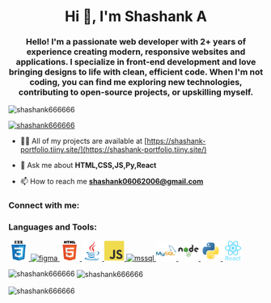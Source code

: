 
<h1 align="center">Hi 👋, I'm Shashank A</h1>
<h3 align="center">Hello! I'm a passionate web developer with 2+ years of experience creating modern, responsive websites and applications. I specialize in front-end development and love bringing designs to life with clean, efficient code. When I'm not coding, you can find me exploring new technologies, contributing to open-source projects, or upskilling myself.</h3>

<p align="left"> <img src="https://komarev.com/ghpvc/?username=shashank666666&label=Profile%20views&color=0e75b6&style=flat" alt="shashank666666" /> </p>

<p align="left"> <a href="https://github.com/ryo-ma/github-profile-trophy"><img src="https://github-profile-trophy.vercel.app/?username=shashank666666" alt="shashank666666" /></a> </p>

- 👨‍💻 All of my projects are available at [https://shashank-portfolio.tiiny.site/](https://shashank-portfolio.tiiny.site/)

- 💬 Ask me about **HTML,CSS,JS,Py,React**

- 📫 How to reach me **shashank06062006@gmail.com**

<h3 align="left">Connect with me:</h3>
<p align="left">
</p>

<h3 align="left">Languages and Tools:</h3>
<p align="left"> <a href="https://www.w3schools.com/css/" target="_blank" rel="noreferrer"> <img src="https://raw.githubusercontent.com/devicons/devicon/master/icons/css3/css3-original-wordmark.svg" alt="css3" width="40" height="40"/> </a> <a href="https://www.figma.com/" target="_blank" rel="noreferrer"> <img src="https://www.vectorlogo.zone/logos/figma/figma-icon.svg" alt="figma" width="40" height="40"/> </a> <a href="https://www.w3.org/html/" target="_blank" rel="noreferrer"> <img src="https://raw.githubusercontent.com/devicons/devicon/master/icons/html5/html5-original-wordmark.svg" alt="html5" width="40" height="40"/> </a> <a href="https://www.java.com" target="_blank" rel="noreferrer"> <img src="https://raw.githubusercontent.com/devicons/devicon/master/icons/java/java-original.svg" alt="java" width="40" height="40"/> </a> <a href="https://developer.mozilla.org/en-US/docs/Web/JavaScript" target="_blank" rel="noreferrer"> <img src="https://raw.githubusercontent.com/devicons/devicon/master/icons/javascript/javascript-original.svg" alt="javascript" width="40" height="40"/> </a> <a href="https://www.microsoft.com/en-us/sql-server" target="_blank" rel="noreferrer"> <img src="https://www.svgrepo.com/show/303229/microsoft-sql-server-logo.svg" alt="mssql" width="40" height="40"/> </a> <a href="https://www.mysql.com/" target="_blank" rel="noreferrer"> <img src="https://raw.githubusercontent.com/devicons/devicon/master/icons/mysql/mysql-original-wordmark.svg" alt="mysql" width="40" height="40"/> </a> <a href="https://nodejs.org" target="_blank" rel="noreferrer"> <img src="https://raw.githubusercontent.com/devicons/devicon/master/icons/nodejs/nodejs-original-wordmark.svg" alt="nodejs" width="40" height="40"/> </a> <a href="https://www.python.org" target="_blank" rel="noreferrer"> <img src="https://raw.githubusercontent.com/devicons/devicon/master/icons/python/python-original.svg" alt="python" width="40" height="40"/> </a> <a href="https://reactjs.org/" target="_blank" rel="noreferrer"> <img src="https://raw.githubusercontent.com/devicons/devicon/master/icons/react/react-original-wordmark.svg" alt="react" width="40" height="40"/> </a> </p>

<p><img align="left" src="https://github-readme-stats.vercel.app/api/top-langs?username=shashank666666&show_icons=true&locale=en&layout=compact" alt="shashank666666" /></p>

<p>&nbsp;<img align="center" src="https://github-readme-stats.vercel.app/api?username=shashank666666&show_icons=true&locale=en" alt="shashank666666" /></p>

<p><img align="center" src="https://github-readme-streak-stats.herokuapp.com/?user=shashank666666&" alt="shashank666666" /></p>

